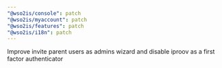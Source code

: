 ```yaml
---
"@wso2is/console": patch
"@wso2is/myaccount": patch
"@wso2is/features": patch
"@wso2is/i18n": patch
---
```


Improve invite parent users as admins wizard and disable iproov as a first factor authenticator
